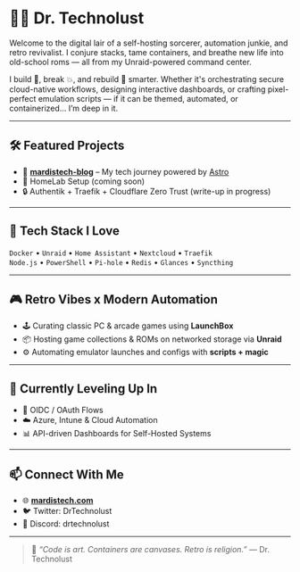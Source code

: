 # 🧑‍🔧 Dr. Technolust

Welcome to the digital lair of a self-hosting sorcerer, automation junkie, and retro revivalist. I conjure stacks, tame containers, and breathe new life into old-school roms — all from my Unraid-powered command center.

I build 🔧, break 💥, and rebuild 🧬 smarter. Whether it's orchestrating secure cloud-native workflows, designing interactive dashboards, or crafting pixel-perfect emulation scripts — if it can be themed, automated, or containerized… I’m deep in it.

---

## 🛠️ Featured Projects

- 🔧 [**mardistech-blog**](https://github.com/drtechnolust/mardistech-blog) – My tech journey powered by [Astro](https://astro.build)
- 🚀 HomeLab Setup (coming soon)
- 🔒 Authentik + Traefik + Cloudflare Zero Trust (write-up in progress)

---

## 💾 Tech Stack I Love
`Docker` • `Unraid` • `Home Assistant` • `Nextcloud` • `Traefik`  
`Node.js` • `PowerShell` • `Pi-hole` • `Redis` • `Glances` • `Syncthing`

---

## 🎮 Retro Vibes x Modern Automation

- 🕹️ Curating classic PC & arcade games using **LaunchBox**
- 📦 Hosting game collections & ROMs on networked storage via **Unraid**
- ⚙️ Automating emulator launches and configs with **scripts + magic**

---

## 🧠 Currently Leveling Up In

- 🧩 OIDC / OAuth Flows
- ☁️ Azure, Intune & Cloud Automation
- 📊 API-driven Dashboards for Self-Hosted Systems

---

## 📫 Connect With Me

- 🌐 [**mardistech.com**](https://mardistech.com)
- 🐦 Twitter: DrTechnolust
- 💬 Discord: drtechnolust

---

> 🧪 *“Code is art. Containers are canvases. Retro is religion.”* — Dr. Technolust
